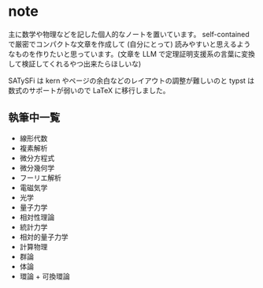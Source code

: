 # note
主に数学や物理などを記した個人的なノートを置いています。
self-contained で厳密でコンパクトな文章を作成して (自分にとって) 読みやすいと思えるようなものを作りたいと思っています。(文章を LLM で定理証明支援系の言葉に変換して検証してくれるやつ出来たらほしいな)

SATySFi は kern やページの余白などのレイアウトの調整が難しいのと typst は数式のサポートが弱いので LaTeX に移行しました。

## 執筆中一覧
- 線形代数
- 複素解析
- 微分方程式
- 微分幾何学
- フーリエ解析
- 電磁気学
- 光学
- 量子力学
- 相対性理論
- 統計力学
- 相対的量子力学
- 計算物理
- 群論
- 体論
- 環論 + 可換環論
